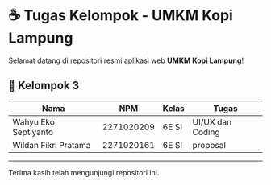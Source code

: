 # ☕ Tugas Kelompok - UMKM Kopi Lampung

Selamat datang di repositori resmi aplikasi web **UMKM Kopi Lampung**!  


## 👥 Kelompok 3

| Nama                      | NPM           | Kelas         | Tugas                |
|---------------------------|---------------|---------------|----------------------|
| Wahyu Eko Septiyanto      | 2271020209    | 6E SI         | UI/UX dan Coding     |
| Wildan Fikri Pratama      | 2271020161    | 6E SI         |  proposal            |

---

Terima kasih telah mengunjungi repositori ini.  
